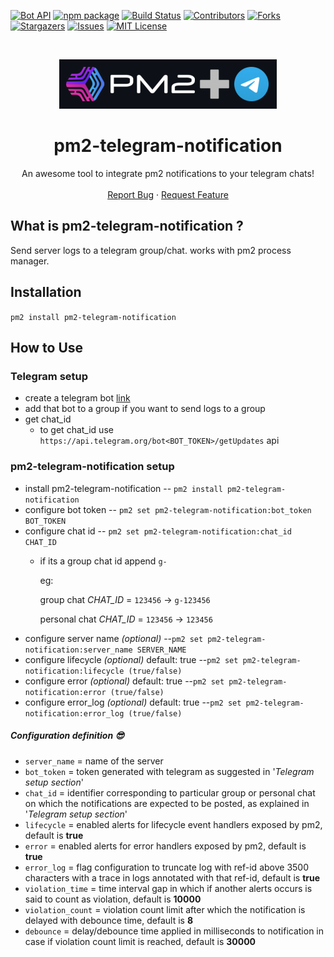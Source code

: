 [![Bot API](https://img.shields.io/badge/Bot%20API-v.5.0-00aced.svg?style=flat-square&logo=telegram)](https://core.telegram.org/bots/api)
[![npm package](https://img.shields.io/npm/v/pm2-telegram-notification?logo=npm&style=flat-square)](https://www.npmjs.com/package/pm2-telegram-notification)
[![Build Status](https://api.travis-ci.org/shubhroshekhar/pm2-telegram-notification.svg?branch=main&status=created)](https://travis-ci.org/github/shubhroshekhar/pm2-telegram-notification)
[![Contributors][contributors-shield]][contributors-url]
[![Forks][forks-shield]][forks-url]
[![Stargazers][stars-shield]][stars-url]
[![Issues][issues-shield]][issues-url]
[![MIT License][license-shield]][license-url]

<!-- [![LinkedIn][linkedin-shield]][linkedin-url] -->


<!-- PROJECT LOGO -->
<br />
<p align="center">
  <a href="https://github.com/shubhroshekhar/pm2-telegram-notification">
    <img src="images/logo.png" alt="pm2-telegram-notification" width="348" height="79">
  </a>

  <h1 align="center">pm2-telegram-notification</h1>

  <p align="center">
    An awesome tool to integrate pm2 notifications to your telegram chats!
    <!-- <br /> -->
    <!-- <a href="https://github.com/shubhroshekhar/pm2-telegram-notification"><strong>Explore the docs »</strong></a> -->
    <br />
    <br />
    <!-- <a href="https://github.com/shubhroshekhar/pm2-telegram-notification">View Demo</a>
    · -->
    <a href="https://github.com/shubhroshekhar/pm2-telegram-notification/issues">Report Bug</a>
    ·
    <a href="https://github.com/shubhroshekhar/pm2-telegram-notification/issues">Request Feature</a>
  </p>
</p>

## What is pm2-telegram-notification ?
Send server logs to a telegram group/chat.
works with pm2 process manager.


## Installation
`pm2 install pm2-telegram-notification`

## How to Use
### Telegram setup 
* create a telegram bot [link](https://core.telegram.org/bots#creating-a-new-bot)
* add that bot to a group if you want to send logs to a group
* get chat_id
    - to get chat_id use `https://api.telegram.org/bot<BOT_TOKEN>/getUpdates` api

### pm2-telegram-notification setup
* install pm2-telegram-notification
-- `pm2 install pm2-telegram-notification`
* configure bot token
--  `pm2 set pm2-telegram-notification:bot_token BOT_TOKEN`
* configure chat id
--  `pm2 set pm2-telegram-notification:chat_id CHAT_ID`
    - if its a group chat id append `g-`
    
        eg: 
     
        group chat _CHAT_ID_ = `123456` -> `g-123456`
        
        personal chat _CHAT_ID_ = `123456` -> `123456`
* configure server name _(optional)_
--`pm2 set pm2-telegram-notification:server_name SERVER_NAME`
* configure lifecycle _(optional)_ default: true
--`pm2 set pm2-telegram-notification:lifecycle (true/false)`
* configure error _(optional)_ default: true
--`pm2 set pm2-telegram-notification:error (true/false)`
* configure error_log _(optional)_ default: true
--`pm2 set pm2-telegram-notification:error_log (true/false)`

##### Configuration definition 😎

* `server_name` = name of the server   
* `bot_token` = token generated with telegram as suggested in '_Telegram setup section_'
* `chat_id` = identifier corresponding to particular group or personal chat on which the notifications are expected to be posted, as explained in '_Telegram setup section_'
* `lifecycle` =  enabled alerts for lifecycle event handlers exposed by pm2, default is **true**
* `error` = enabled alerts for error handlers exposed by pm2, default is **true**
* `error_log` = flag configuration to truncate log with ref-id above 3500 characters with a trace in logs annotated with that ref-id, default is **true**
* `violation_time` = time interval gap in which if another alerts occurs is said to count as violation, default is **10000**
* `violation_count` = violation count limit after which the notification is delayed with debounce time, default is **8**
* `debounce` = delay/debounce time applied in milliseconds to notification in case if violation count limit is reached, default is **30000**



<!-- MARKDOWN LINKS & IMAGES -->
<!-- https://www.markdownguide.org/basic-syntax/#reference-style-links -->
[contributors-shield]: https://img.shields.io/github/contributors/shubhroshekhar/pm2-telegram-notification.svg?style=flat-square
[contributors-url]: https://github.com/shubhroshekhar/pm2-telegram-notification/graphs/contributors
[forks-shield]: https://img.shields.io/github/forks/shubhroshekhar/pm2-telegram-notification.svg?style=flat-square
[forks-url]: https://github.com/shubhroshekhar/pm2-telegram-notification/network/members
[stars-shield]: https://img.shields.io/github/stars/shubhroshekhar/pm2-telegram-notification.svg?style=flat-square
[stars-url]: https://github.com/shubhroshekhar/pm2-telegram-notification/stargazers
[issues-shield]: https://img.shields.io/github/issues/shubhroshekhar/pm2-telegram-notification.svg?style=flat-square
[issues-url]: https://github.com/shubhroshekhar/pm2-telegram-notification/issues
[license-shield]: https://img.shields.io/github/license/shubhroshekhar/pm2-telegram-notification.svg?style=flat-square
[license-url]: https://github.com/shubhroshekhar/pm2-telegram-notification/blob/master/LICENSE.txt
[linkedin-shield]: https://img.shields.io/badge/-LinkedIn-black.svg?style=flat-square&logo=linkedin&colorB=555
[linkedin-url]: https://linkedin.com/in/othneildrew
[product-screenshot]: images/screenshot.png
